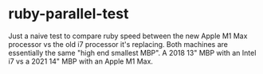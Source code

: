 # ruby-parallel-test
Just a naive test to compare ruby speed between the new Apple M1 Max processor vs the old i7 processor it's replacing. Both machines are essentially the same "high end smallest MBP". A 2018 13" MBP with an Intel i7 vs a 2021 14" MBP with an Apple M1 Max.

